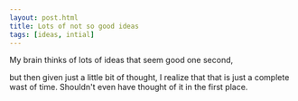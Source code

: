 ```yaml
---
layout: post.html
title: Lots of not so good ideas
tags: [ideas, intial]
---
```


My brain thinks of lots of ideas that seem good one second,

but then given just a little bit of thought, I realize that that is just a
complete wast of time. Shouldn't even have thought of it in the first place.


